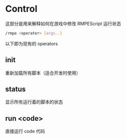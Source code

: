 # Control

这部分是用来解释如何在游戏中修改 RMPEScript 运行状态

```bash
/rmpe <operater> [args..]
```

以下即为现有的 operators

## init

重新加载所有脚本（适合开发时使用）

## status

显示所有运行着的脚本的状态

## run &lt;code&gt;

直接运行 code 代码

